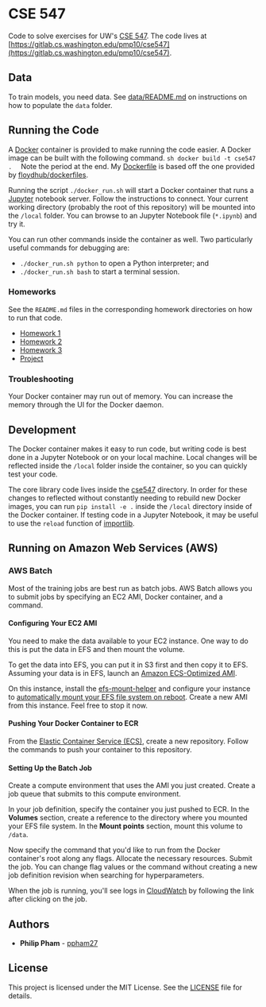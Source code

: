 # CSE 547

Code to solve exercises for UW's [CSE
547](https://courses.cs.washington.edu/courses/cse547/18sp/). The code lives at
[https://gitlab.cs.washington.edu/pmp10/cse547](https://gitlab.cs.washington.edu/pmp10/cse547).

## Data

To train models, you need data. See [data/README.md](data/README.md) on
instructions on how to populate the `data` folder.

## Running the Code

A [Docker](https://hub.docker.com/) container is provided to make running the
code easier. A Docker image can be built with the following command.  ```sh
docker build -t cse547 .  ``` Note the period at the end. My
[Dockerfile](Dockerfile) is based off the one provided by
[floydhub/dockerfiles](https://github.com/floydhub/dockerfiles/blob/master/dl/pytorch/0.3.1/Dockerfile-py3).

Running the script `./docker_run.sh` will start a Docker container that runs a
[Jupyter](http://jupyter.org/) notebook server. Follow the instructions to
connect. Your current working directory (probably the root of this repository)
will be mounted into the `/local` folder. You can browse to an Jupyter Notebook
file (`*.ipynb`) and try it.

You can run other commands inside the container as well. Two particularly useful commands for debugging are:

- `./docker_run.sh python` to open a Python interpreter; and
- `./docker_run.sh bash` to start a terminal session.

### Homeworks

See the `README.md` files in the corresponding homework directories on how to run that code.

- [Homework 1](hw1/README.md)
- [Homework 2](hw2/README.md)
- [Homework 3](hw3/README.md)
- [Project](project/README.md)

### Troubleshooting

Your Docker container may run out of memory. You can increase the memory through
the UI for the Docker daemon.

## Development

The Docker container makes it easy to run code, but writing code is best done in
a Jupyter Notebook or on your local machine. Local changes will be reflected
inside the `/local` folder inside the container, so you can quickly test your
code.

The core library code lives inside the [cse547](cse547) directory. In order for
these changes to reflected without constantly needing to rebuild new Docker
images, you can run `pip install -e .` inside the `/local` directory inside of
the Docker container. If testing code in a Jupyter Notebook, it may be useful to
use the `reload` function of
[importlib](https://docs.python.org/3/library/importlib.html).

## Running on Amazon Web Services (AWS)

### AWS Batch

Most of the training jobs are best run as batch jobs. AWS Batch allows you to
submit jobs by specifying an EC2 AMI, Docker container, and a command.

#### Configuring Your EC2 AMI

You need to make the data available to your EC2 instance. One way to do this is
put the data in EFS and then mount the volume.

To get the data into EFS, you can put it in S3 first and then copy it to
EFS. Assuming your data is in EFS, launch an [Amazon ECS-Optimized
AMI](https://docs.aws.amazon.com/AmazonECS/latest/developerguide/ecs-optimized_AMI.html).

On this instance, install the
[efs-mount-helper](https://docs.aws.amazon.com/efs/latest/ug/using-amazon-efs-utils.html#efs-mount-helper)
and configure your instance to [automatically mount your EFS file system on
reboot](https://docs.aws.amazon.com/efs/latest/ug/mount-fs-auto-mount-onreboot.html). Create
a new AMI from this instance. Feel free to stop it now.

#### Pushing Your Docker Container to ECR

From the [Elastic Container Service (ECS)](https://aws.amazon.com/ecs/), create
a new repository. Follow the commands to push your container to this repository.

#### Setting Up the Batch Job

Create a compute environment that uses the AMI you just created. Create a job
queue that submits to this compute environment.

In your job definition, specify the container you just pushed to ECR. In the
**Volumes** section, create a reference to the directory where you mounted your
EFS file system. In the **Mount points** section, mount this volume to `/data`.

Now specify the command that you'd like to run from the Docker container's root
along any flags. Allocate the necessary resources. Submit the job. You can
change flag values or the command without creating a new job definition revision
when searching for hyperparameters.

When the job is running, you'll see logs in
[CloudWatch](https://aws.amazon.com/cloudwatch/) by following the link after
clicking on the job.

## Authors

* **Philip Pham** - [ppham27](https://github.com/ppham27)

## License

This project is licensed under the MIT License. See the [LICENSE](LICENSE) file for details.
